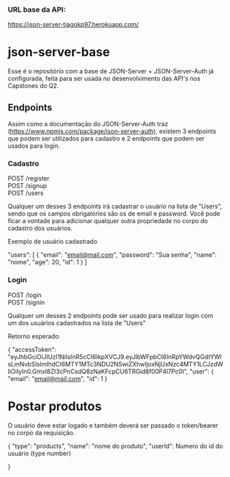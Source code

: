 ### URL base da API:

https://json-server-tiagokp97.herokuapp.com/

# json-server-base

Esse é o repositório com a base de JSON-Server + JSON-Server-Auth já configurada, feita para ser usada no desenvolvimento das API's nos Capstones do Q2.

## Endpoints

Assim como a documentação do JSON-Server-Auth traz (https://www.npmjs.com/package/json-server-auth), existem 3 endpoints que podem ser utilizados para cadastro e 2 endpoints que podem ser usados para login.

### Cadastro

POST /register <br/>
POST /signup <br/>
POST /users

Qualquer um desses 3 endpoints irá cadastrar o usuário na lista de "Users", sendo que os campos obrigatórios são os de email e password.
Você pode ficar a vontade para adicionar qualquer outra propriedade no corpo do cadastro dos usuários.

Exemplo de usuário cadastrado

"users": [
{
"email": "email@mail.com",
"password": "Sua senha",
"name": "nome",
"age": 20,
"id": 1
}
]

### Login

POST /login <br/>
POST /signin

Qualquer um desses 2 endpoints pode ser usado para realizar login com um dos usuários cadastrados na lista de "Users"

Retorno esperado:

{
"accessToken": "eyJhbGciOiJIUzI1NiIsInR5cCI6IkpXVCJ9.eyJlbWFpbCI6InRpYWdvQGdtYWlsLmNvbSIsImlhdCI6MTY1MTc3NDU2NSwiZXhwIjoxNjUxNzc4MTY1LCJzdWIiOiIyIn0.GmxI8ZI3cPnCsdQ8zNaKFcpCU6TRGid8f00P4l7Pc0I",
"user": {
"email": "email@mail.com",
"id": 1
}

# Postar produtos

O usuário deve estar logado e também deverá ser passado o token/bearer no corpo da requisição.

{
"type": "products",
"name": "nome do produto",
"userId": Numero do id do usuário (type number)

}

